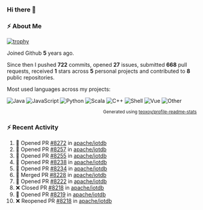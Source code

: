 ### Hi there 👋

### :zap: About Me

[![trophy](https://github-profile-trophy.vercel.app/?username=HTHou&theme=onedark)](https://github.com/ryo-ma/github-profile-trophy)
   
Joined Github **5** years ago.

Since then I pushed **722** commits, opened **27** issues, submitted **668** pull requests, received **1** stars across **5** personal projects and contributed to **8** public repositories.

Most used languages across my projects:

![Java](https://img.shields.io/static/v1?style=flat-square&label=%E2%A0%80&color=555&labelColor=%23b07219&message=Java%EF%B8%B194.4%25)
![JavaScript](https://img.shields.io/static/v1?style=flat-square&label=%E2%A0%80&color=555&labelColor=%23f1e05a&message=JavaScript%EF%B8%B11.4%25)
![Python](https://img.shields.io/static/v1?style=flat-square&label=%E2%A0%80&color=555&labelColor=%233572A5&message=Python%EF%B8%B10.7%25)
![Scala](https://img.shields.io/static/v1?style=flat-square&label=%E2%A0%80&color=555&labelColor=%23c22d40&message=Scala%EF%B8%B10.6%25)
![C++](https://img.shields.io/static/v1?style=flat-square&label=%E2%A0%80&color=555&labelColor=%23f34b7d&message=C%2B%2B%EF%B8%B10.6%25)
![Shell](https://img.shields.io/static/v1?style=flat-square&label=%E2%A0%80&color=555&labelColor=%2389e051&message=Shell%EF%B8%B10.4%25)
![Vue](https://img.shields.io/static/v1?style=flat-square&label=%E2%A0%80&color=555&labelColor=%2341b883&message=Vue%EF%B8%B10.3%25)
![Other](https://img.shields.io/static/v1?style=flat-square&label=%E2%A0%80&color=555&labelColor=%23ededed&message=Other%EF%B8%B11.2%25)

<p align="right"><sub>Generated using <a href="https://github.com/marketplace/actions/profile-readme-stats">teoxoy/profile-readme-stats</a></sub></p>


<!--![](https://github.com/HTHou/HTHou/blob/output/github-contribution-grid-snake.svg)-->

<!--![Haonan Hou's github stats](https://github-readme-stats.vercel.app/api?username=HTHou&count_private=true&show_icons=true&theme=onedark)-->

<!--![Haonan Hou's wakatime stats](https://github-readme-stats.vercel.app/api/wakatime?username=HTHou&layout=compact&theme=onedark)-->

<!--![Top Langs](https://github-readme-stats.vercel.app/api/top-langs/?username=HTHou&theme=onedark&layout=compact)-->

### :zap: Recent Activity
<!--START_SECTION:activity-->
1. 💪 Opened PR [#8272](https://github.com/apache/iotdb/pull/8272) in [apache/iotdb](https://github.com/apache/iotdb)
2. 💪 Opened PR [#8257](https://github.com/apache/iotdb/pull/8257) in [apache/iotdb](https://github.com/apache/iotdb)
3. 💪 Opened PR [#8255](https://github.com/apache/iotdb/pull/8255) in [apache/iotdb](https://github.com/apache/iotdb)
4. 💪 Opened PR [#8238](https://github.com/apache/iotdb/pull/8238) in [apache/iotdb](https://github.com/apache/iotdb)
5. 💪 Opened PR [#8234](https://github.com/apache/iotdb/pull/8234) in [apache/iotdb](https://github.com/apache/iotdb)
6. 🎉 Merged PR [#8228](https://github.com/apache/iotdb/pull/8228) in [apache/iotdb](https://github.com/apache/iotdb)
7. 💪 Opened PR [#8222](https://github.com/apache/iotdb/pull/8222) in [apache/iotdb](https://github.com/apache/iotdb)
8. ❌ Closed PR [#8218](https://github.com/apache/iotdb/pull/8218) in [apache/iotdb](https://github.com/apache/iotdb)
9. 💪 Opened PR [#8219](https://github.com/apache/iotdb/pull/8219) in [apache/iotdb](https://github.com/apache/iotdb)
10. ❌ Reopened PR [#8218](https://github.com/apache/iotdb/pull/8218) in [apache/iotdb](https://github.com/apache/iotdb)
<!--END_SECTION:activity-->

<!--
**HTHou/HTHou** is a ✨ _special_ ✨ repository because its `README.md` (this file) appears on your GitHub profile.

Here are some ideas to get you started:

- 🔭 I’m currently working on ...
- 🌱 I’m currently learning ...
- 👯 I’m looking to collaborate on ...
- 🤔 I’m looking for help with ...
- 💬 Ask me about ...
- 📫 How to reach me: ...
- 😄 Pronouns: ...
- ⚡ Fun fact: ...
-->
